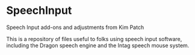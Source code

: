 # SpeechInput
Speech Input add-ons and adjustments from Kim Patch

This is a repository of  files useful to folks using speech input software, including the Dragon speech engine and the Intag speech mouse system.

